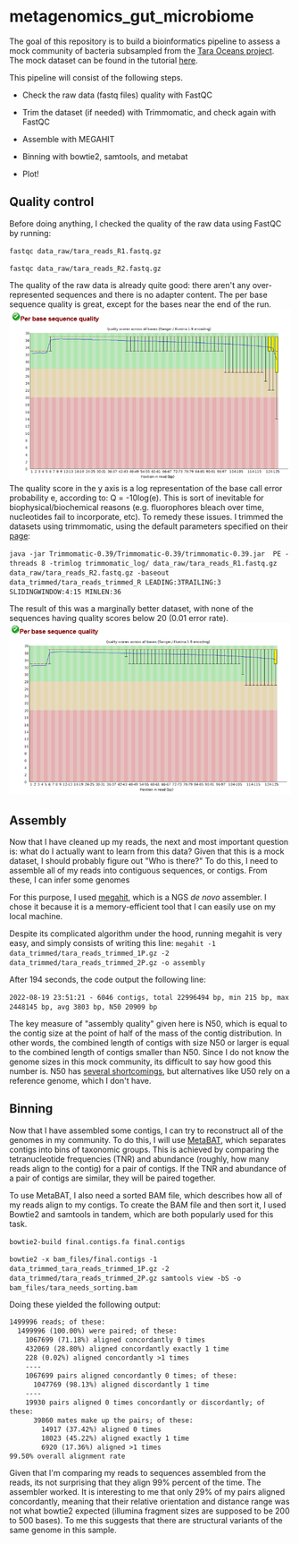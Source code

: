 # metagenomics_gut_microbiome

The goal of this repository is to build a bioinformatics pipeline to assess a mock community of bacteria subsampled from the [Tara Oceans project](http://ocean-microbiome.embl.de/companion.html). The mock dataset can be found in the tutorial [here](https://www.hadriengourle.com/tutorials/meta_assembly/).

This pipeline will consist of the following steps.

- Check the raw data (fastq files) quality with FastQC


- Trim the dataset (if needed) with Trimmomatic, and check again with FastQC
- Assemble with MEGAHIT
- Binning with bowtie2, samtools, and metabat
- Plot!

## Quality control

Before doing anything, I checked the quality of the raw data using FastQC by running:

`fastqc data_raw/tara_reads_R1.fastq.gz`

`fastqc data_raw/tara_reads_R2.fastq.gz`

The quality of the raw data is already quite good: there aren't any over-represented sequences and there is no adapter content. The per base sequence quality is great, except for the bases near the end of the run. ![tara_reads_R1](tara_reads_R1.PNG) The quality score in the y axis is a log representation of the base call error probability e, according to: Q = -10log(e). This is sort of inevitable for biophysical/biochemical reasons (e.g. fluorophores bleach over time, nucleotides fail to incorporate, etc). To remedy these issues. I trimmed the datasets using trimmomatic, using the default parameters specified on their [page](http://www.usadellab.org/cms/?page=trimmomatic):

  `java -jar Trimmomatic-0.39/Trimmomatic-0.39/trimmomatic-0.39.jar  PE -threads 8 -trimlog trimmomatic_log/ data_raw/tara_reads_R1.fastq.gz data_raw/tara_reads_R2.fastq.gz -baseout data_trimmed/tara_reads_trimmed_R LEADING:3TRAILING:3 SLIDINGWINDOW:4:15 MINLEN:36`
  
The result of this was a marginally better dataset, with none of the sequences having quality scores below 20 (0.01 error rate).
![tara_reads_R1_trimmed](tara_reads_R1_trimmed.PNG)

## Assembly

Now that I have cleaned up my reads, the next and most important question is: what do I actually want to learn from this data? Given that this is a mock dataset, I should probably figure out "Who is there?" To do this, I need to assemble all of my reads into contiguous sequences, or contigs. From these, I can infer some genomes

For this purpose, I used [megahit](https://academic.oup.com/bioinformatics/article/31/10/1674/177884?login=false), which is a NGS *de novo* assembler. I chose it because it is a memory-efficient tool that I can easily use on my local machine.

Despite its complicated algorithm under the hood, running megahit is very easy, and simply consists of writing this line:
`megahit -1 data_trimmed/tara_reads_trimmed_1P.gz -2 data_trimmed/tara_reads_trimmed_2P.gz -o assembly`

After 194 seconds, the code output the following line:

`2022-08-19 23:51:21 - 6046 contigs, total 22996494 bp, min 215 bp, max 2448145 bp, avg 3803 bp, N50 20909 bp`

The key measure of "assembly quality" given here is N50, which is equal to the contig size at the point of half of the mass of the contig distribution. In other words, the combined length of contigs with size N50 or larger is equal to the combined length of contigs smaller than N50. Since I do not know the genome sizes in this mock community, its difficult to say how good this number is. N50 has [several shortcomings](https://www.ncbi.nlm.nih.gov/pmc/articles/PMC5783553/), but alternatives like U50 rely on a reference genome, which I don't have.

## Binning

Now that I have assembled some contigs, I can try to reconstruct all of the genomes in my community. To do this, I will use [MetaBAT](https://bitbucket.org/berkeleylab/metabat/src/master/), which separates contigs into bins of taxonomic groups. This is achieved by comparing the tetranucleotide frequencies (TNR) and abundance (roughly, how many reads align to the contig) for a pair of contigs. If the TNR and abundance of a pair of contigs are similar, they will be paired together.

To use MetaBAT, I also need a sorted BAM file, which describes how all of my reads align to my contigs. To create the BAM file and then sort it, I used Bowtie2 and samtools in tandem, which are both popularly used for this task. 

 `bowtie2-build final.contigs.fa final.contigs`

```bowtie2 -x bam_files/final.contigs -1 data_trimmed_tara_reads_trimmed_1P.gz -2 data_trimmed/tara_reads_trimmed_2P.gz samtools view -bS -o bam_files/tara_needs_sorting.bam```

Doing these yielded the following output:

```
1499996 reads; of these:
  1499996 (100.00%) were paired; of these:
    1067699 (71.18%) aligned concordantly 0 times
    432069 (28.80%) aligned concordantly exactly 1 time
    228 (0.02%) aligned concordantly >1 times
    ----
    1067699 pairs aligned concordantly 0 times; of these:
      1047769 (98.13%) aligned discordantly 1 time
    ----
    19930 pairs aligned 0 times concordantly or discordantly; of these:
      39860 mates make up the pairs; of these:
        14917 (37.42%) aligned 0 times
        18023 (45.22%) aligned exactly 1 time
        6920 (17.36%) aligned >1 times
99.50% overall alignment rate
```
Given that I'm comparing my reads to sequences assembled from the reads, its not surprising that they align 99% percent of the time. The assembler worked. It is interesting to me that only 29% of my pairs aligned concordantly, meaning that their relative orientation and distance range was not what bowtie2 expected (illumina fragment sizes are supposed to be 200 to 500 bases). To me this suggests that there are structural variants of the same genome in this sample.

